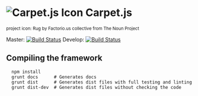 # ![Carpet.js Icon](http://mgachowski.pl/carpetjs.svg) Carpet.js

<small>project icon: Rug by Factorio.us collective from The Noun Project</small>

Master: [![Build Status](https://travis-ci.org/mateuszgachowski/Carpet.js.svg?branch=master)](https://travis-ci.org/mateuszgachowski/Carpet.js) Develop: [![Build Status](https://travis-ci.org/mateuszgachowski/Carpet.js.svg?branch=develop)](https://travis-ci.org/mateuszgachowski/Carpet.js)

## Compiling the framework

```
  npm install
  grunt docs      # Generates docs
  grunt dist      # Generates dist files with full testing and linting
  grunt dist-dev  # Generates dist files without checking the code
```
